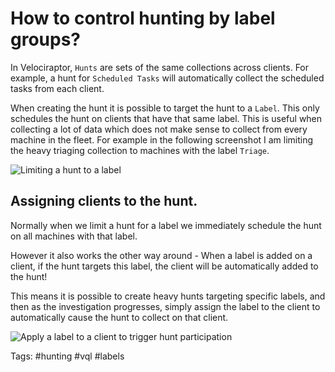 # How to control hunting by label groups?

In Velociraptor, `Hunts` are sets of the same collections across
clients. For example, a hunt for `Scheduled Tasks` will automatically
collect the scheduled tasks from each client.

When creating the hunt it is possible to target the hunt to a
`Label`. This only schedules the hunt on clients that have that same
label. This is useful when collecting a lot of data which does not
make sense to collect from every machine in the fleet. For example in
the following screenshot I am limiting the heavy triaging collection
to machines with the label `Triage`.

![Limiting a hunt to a label](limiting_hunts.png)

## Assigning clients to the hunt.

Normally when we limit a hunt for a label we immediately schedule the
hunt on all machines with that label.

However it also works the other way around - When a label is added on
a client, if the hunt targets this label, the client will be
automatically added to the hunt!

This means it is possible to create heavy hunts targeting specific
labels, and then as the investigation progresses, simply assign the
label to the client to automatically cause the hunt to collect on that
client.

![Apply a label to a client to trigger hunt participation](apply_label.png)

Tags: #hunting #vql #labels
